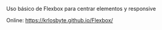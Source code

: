 Uso básico de Flexbox para centrar elementos y responsive

Online: https://krlosbyte.github.io/Flexbox/

